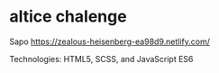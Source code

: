 # altice chalenge
Sapo
https://zealous-heisenberg-ea98d9.netlify.com/

Technologies: HTML5, SCSS, and JavaScript ES6
